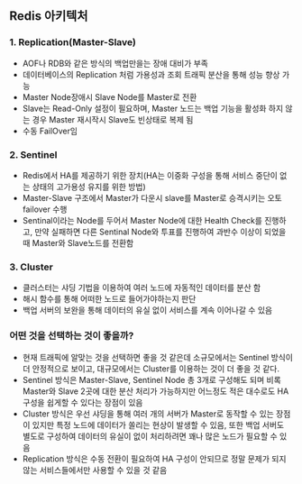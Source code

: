 ## Redis 아키텍처
### 1. Replication(Master-Slave)
- AOF나 RDB와 같은 방식의 백업만을는 장애 대비가 부족
- 데이터베이스의 Replication 처럼 가용성과 조회 트래픽 분산을 통해 성능 향상 가능
- Master Node장애시 Slave Node를 Master로 전환
- Slave는 Read-Only 설정이 필요하며, Master 노드는 백업 기능을 활성화 하지 않는 경우 Master 재시작시 Slave도 빈상태로 복제 됨
- 수동 FailOver임

### 2. Sentinel
- Redis에서 HA를 제공하기 위한 장치(HA는 이중화 구성을 통해 서비스 중단이 없는 상태의 고가용성 유지를 위한 방법)
- Master-Slave 구조에서 Master가 다운시 slave를 Master로 승격시키는 오토 failover 수행
- Sentinal이라는 Node를 두어서 Master Node에 대한 Health Check를 진행하고, 만약 실패하면 다른 Sentinal Node와 투표를 진행하여 과반수 이상이 되었을 때 Master와 Slave노드를 전환함

### 3. Cluster
- 클러스터는 샤딩 기법을 이용하여 여러 노드에 자동적인 데이터를 분산 함
- 해시 함수를 통해 어떠한 노드로 들어가야하는지 판단
- 백업 서버의 보완을 통해 데이터의 유실 없이 서비스를 계속 이어나갈 수 있음

### 어떤 것을 선택하는 것이 좋을까?
- 현재 트래픽에 알맞는 것을 선택하면 좋을 것 같은데 소규모에서는 Sentinel 방식이 더 안정적으로 보이고, 대규모에서는 Cluster를 이용하는 것이 더 좋을 것 같다.
- Sentinel 방식은 Master-Slave, Sentinel Node 총 3개로 구성해도 되며 비록 Master와 Slave 2곳에 대한 분산 처리가 가능하지만 어느정도 적은 대수로도 HA 구성을 쉽게할 수 있다는 장점이 있음
- Cluster 방식은 우선 샤딩을 통해 여러 개의 서버가 Master로 동작할 수 있는 장점이 있지만 특정 노드에 데이터가 쏠리는 현상이 발생할 수 있음, 또한 백업 서버도 별도로 구성하여 데이터의 유실이 없이 처리하려면 꽤나 많은 노드가 필요할 수 있음
- Replication 방식은 수동 전환이 필요하여 HA 구성이 안되므로 정말 문제가 되지 않는 서비스들에서만 사용할 수 있을 것 같음